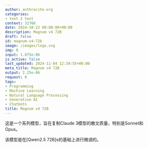 ```yaml
---
author: anthracite-org
categories:
- text 2 text
context: 32768
date: 2024-10-22 00:00:00+00:00
description: Magnum v4 72B
draft: false
id: magnum-v4-72b
image: /images/logo.svg
img: 0
input: 1.875e-06
is_active: false
last_updated: 2024-11-04 12:39:55+00:00
meta_title: Magnum v4 72B
output: 2.25e-06
request: 0
tags:
- Programming
- Machine Learning
- Natural Language Processing
- Generative AI
- Chatbots
title: Magnum v4 72B
---
```




这是一个系列模型，旨在复制Claude 3模型的散文质量，特别是Sonnet和Opus。

该模型是在[Qwen2.5 72B]s的基础上进行微调的。

